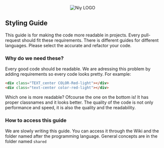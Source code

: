 <div align="center">
	<image src="https://github.com/niyllc/.github/blob/main/profile/NIYLogo.png?raw=true" alt="Niy LOGO">
</div>

## Styling Guide

This guide is for making the code more readable in projects. Every pull-request should fit these requirements. There is different guides for different languages. Please select the accurate and refactor your code.

### Why do we need these?

Every good code should be readable. We are adressing this problem by adding requirements so every code looks pretty. For example:

```html
<div class="TEXT_center COLOR-Red-light"></div>
<div class="text-center color-red-light"></div> 
```

Which one is more readable? Ofcourse the one on the bottom is! It has proper classnames and it looks better. The quality of the code is not only performance and speed, it is also the quality and the readability.

### How to access this guide

We are slowly writing this guide. You can access it through the Wiki and the folder named after the programming language. General concepts are in the folder named `shared`
